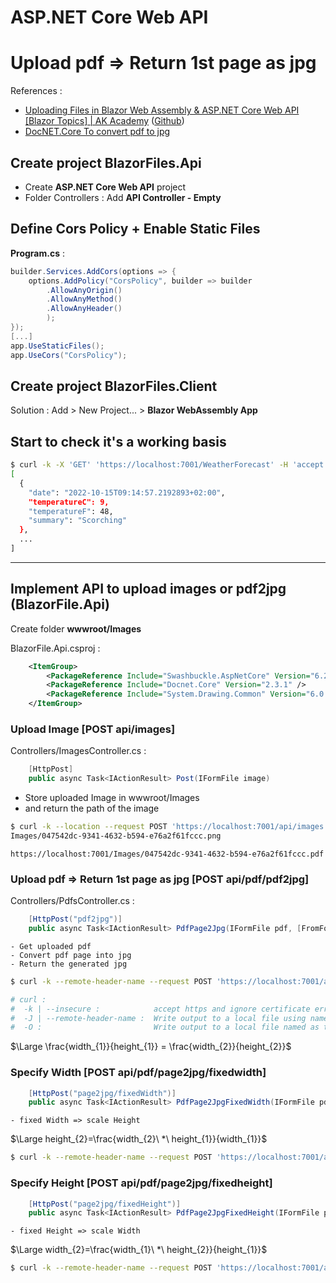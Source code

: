 # ASP.NET Core Web API 
# Upload pdf => Return 1st page as jpg

References :  
- [Uploading Files in Blazor Web Assembly & ASP.NET Core Web API [Blazor Topics] | AK Academy](https://www.youtube.com/watch?v=i6C6ospRrYI&list=PLFJQnCcZXWjsHh_-fdpNmZJn1LhNm7ck0&index=3)  ([Github](https://github.com/aksoftware98/blazorfiles))
- [DocNET.Core To convert pdf to jpg](https://github.com/GowenGit/docnet)


## Create project BlazorFiles.Api

- Create **ASP.NET Core Web API** project  
- Folder Controllers : Add **API Controller - Empty**  


## Define Cors Policy + Enable Static Files
**Program.cs** :  
```csharp
builder.Services.AddCors(options => {
    options.AddPolicy("CorsPolicy", builder => builder
        .AllowAnyOrigin()
        .AllowAnyMethod()
        .AllowAnyHeader()
        );
});
[...]
app.UseStaticFiles();
app.UseCors("CorsPolicy");
```

## Create project BlazorFiles.Client

Solution : Add > New Project... > **Blazor WebAssembly App**  


## Start <F5> to check it's a working basis
```bash
$ curl -k -X 'GET' 'https://localhost:7001/WeatherForecast' -H 'accept: text/plain' | jq
[
  {
    "date": "2022-10-15T09:14:57.2192893+02:00",
    "temperatureC": 9,
    "temperatureF": 48,
    "summary": "Scorching"
  },
  ...
]

```

---

## Implement API to upload images or pdf2jpg (BlazorFile.Api)

Create folder **wwwroot/Images**  

BlazorFile.Api.csproj :  

```xml
	<ItemGroup>
		<PackageReference Include="Swashbuckle.AspNetCore" Version="6.2.3" />
		<PackageReference Include="Docnet.Core" Version="2.3.1" />
		<PackageReference Include="System.Drawing.Common" Version="6.0.0" />
	</ItemGroup>
```

### Upload Image [POST api/images]  

Controllers/ImagesController.cs :  
```csharp
    [HttpPost]
    public async Task<IActionResult> Post(IFormFile image) 
```
- Store uploaded Image in wwwroot/Images   
- and return the path of the image

```bash
$ curl -k --location --request POST 'https://localhost:7001/api/images' --form 'pdf=@"example.png"'
Images/047542dc-9341-4632-b594-e76a2f61fccc.png
```
    https://localhost:7001/Images/047542dc-9341-4632-b594-e76a2f61fccc.pdf


### Upload pdf => Return 1st page as jpg [POST api/pdf/pdf2jpg]

Controllers/PdfsController.cs :  
```csharp
    [HttpPost("pdf2jpg")]
    public async Task<IActionResult> PdfPage2Jpg(IFormFile pdf, [FromForm] int page = 1) 
```
    - Get uploaded pdf 
    - Convert pdf page into jpg
    - Return the generated jpg

```bash
$ curl -k --remote-header-name --request POST 'https://localhost:7001/api/pdf/pdf2jpg' --form 'pdf=@"example1.pdf"' --form page=1 -O 

# curl :
#  -k | --insecure :            accept https and ignore certificate errors
#  -J | --remote-header-name :  Write output to a local file using name specified in Content-Disposition HTTP response header
#  -O :                         Write output to a local file named as the remote file

```

$\Large \frac{width_{1}}{height_{1}} = \frac{width_{2}}{height_{2}}$

### Specify Width [POST api/pdf/page2jpg/fixedwidth]

```csharp
    [HttpPost("page2jpg/fixedWidth")]
    public async Task<IActionResult> PdfPage2JpgFixedWidth(IFormFile pdf, [FromForm] int width, [FromForm] int page = 1)
```
    - fixed Width => scale Height 

$\Large height_{2}=\frac{width_{2}\ *\ height_{1}}{width_{1}}$

```bash
$ curl -k --remote-header-name --request POST 'https://localhost:7001/api/pdf/page2jpg/fixedwidth' --form 'pdf=@"example1.pdf"' --form width=300 --form page=1 -O

```

### Specify Height [POST api/pdf/page2jpg/fixedheight]
```csharp
    [HttpPost("page2jpg/fixedHeight")]
    public async Task<IActionResult> PdfPage2JpgFixedHeight(IFormFile pdf, [FromForm] int height, [FromForm] int page = 1)
```
    - fixed Height => scale Width  

$\Large width_{2}=\frac{width_{1}\ *\ height_{2}}{height_{1}}$

```bash
$ curl -k --remote-header-name --request POST 'https://localhost:7001/api/pdf/page2jpg/fixedheight' --form 'pdf=@"example1.pdf"' --form height=500 --form page=1 -O

```
